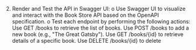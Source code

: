 
2. Render and Test the API in Swagger UI:
 o Use Swagger UI to visualize and interact with the Book Store API based on the OpenAPI specification.
 o Test each endpoint by performing the following actions:
  Use GET /books to retrieve the list of books.
  Use POST /books to add a new book (e.g., "The Great Gatsby").
  Use GET /books/{id} to retrieve details of a specific book.
  Use DELETE /books/{id} to delete

